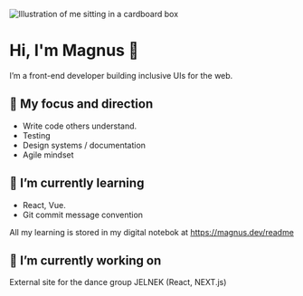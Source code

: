 ![Illustration of me sitting in a cardboard box](https://github.com/mfredlundh/mfredlundh/blob/master/2DmaiMwC.png?raw=true)

# Hi, I'm Magnus 👋

I’m a front-end developer building inclusive UIs for the web.


## 🧭 My focus and direction
- Write code others understand.
- Testing
- Design systems / documentation
- Agile mindset

## 🌱 I’m currently learning
- React, Vue.
- Git commit message convention

All my learning is stored in my digital notebok at https://magnus.dev/readme

## 🔭 I’m currently working on
External site for the dance group JELNEK (React, NEXT.js) 

<!--
**mfredlundh/mfredlundh** is a ✨ _special_ ✨ repository because its `README.md` (this file) appears on your GitHub profile.

Here are some ideas to get you started:

- 🔭 I’m currently working on ...
- 🌱 I’m currently learning ...
- 👯 I’m looking to collaborate on ...
- 🤔 I’m looking for help with ...
- 💬 Ask me about ...
- 📫 How to reach me: ...
- 😄 Pronouns: ...
- ⚡ Fun fact: ...
-->
